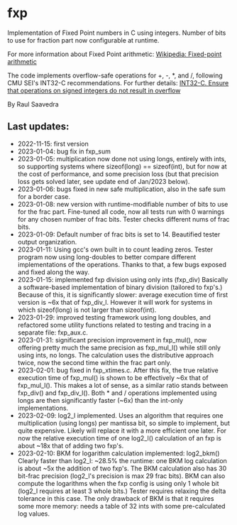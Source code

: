 # fxp
Implementation of Fixed Point numbers in C using integers. Number of bits
to use for fraction part now configurable at runtime.

For more information about Fixed Point arithmetic:
[Wikipedia: Fixed-point arithmetic](https://en.wikipedia.org/wiki/Fixed-point_arithmetic)

The code implements overflow-safe operations for +, -, *, and /,
following CMU SEI's INT32-C recommendations. For further details:
[INT32-C. Ensure that operations on signed integers do not result in overflow](https://wiki.sei.cmu.edu/confluence/display/c/INT32-C.+Ensure+that+operations+on+signed+integers+do+not+result+in+overflow)


By Raul Saavedra

## Last updates:
- 2022-11-15: first version
- 2023-01-04: bug fix in fxp_sum
- 2023-01-05: multiplication now done not using longs, entirely with ints, so
supporting systems where sizeof(long) == sizeof(int), but for now at the
cost of performance, and some precision loss (but that precision loss gets
solved later, see update end of Jan/2023 below).
- 2023-01-06: bugs fixed in new safe multiplication, also in the safe sum for a
border case.
- 2023-01-08: new version with runtime-modifiable number of bits to use for
the frac part. Fine-tuned all code, now all tests run with 0 warnings for
any chosen number of frac bits. Tester checks different nums of frac bits.
- 2023-01-09: Default number of frac bits is set to 14.
Beautified tester output organization.
- 2023-01-11: Using gcc's own built in to count leading zeros.
Tester program now using long-doubles to better compare
different implementations of the operations. Thanks to that, a few bugs
exposed and fixed along the way.
- 2023-01-15: implemented fxp division using only ints (fxp_div)
Basically a software-based implementation of binary division
(tailored to fxp's.) Because of this, it is significantly slower:
average execution time of first version is ~6x that of fxp_div_l.
However it will work for systems in which sizeof(long) is not larger
than sizeof(int).
- 2023-01-29: improved testing framework using long doubles, and
refactored some utility functions related to testing and tracing
in a separate file: fxp_aux.c.
- 2023-01-31: significant precision improvement in fxp_mul(),
now offering pretty much the same precision as fxp_mul_l() while
still only using ints, no longs. The calculation uses the
distributive approach twice, now the second time within the frac
part only.
- 2023-02-01: bug fixed in fxp_xtimes.c. After this fix,
the true relative execution time of fxp_mul() is shown to be
effectively ~6x that of fxp_mul_l(). This makes a lot of sense,
as a similar ratio stands between fxp_div() and fxp_div_l().
Both * and / operations implemented using longs are then
significantly faster (~6x) than the int-only implementations.
- 2023-02-09: log2_l implemented. Uses an algorithm that requires
one multiplication (using longs) per mantissa bit, so simple to
implement, but quite expensive. Likely will replace it with a more
efficient one later. For now the relative execution time of one
log2_l() calculation of an fxp is about ~18x that of adding two fxp's.
- 2023-02-10: BKM for logarithm calculation implemented: log2_bkm()
Clearly faster than log2_l: ~28.5% the runtime: one BKM
log calculation is about ~5x the addition of two fxp's.
The BKM calculation also has 30 bit-frac precision
(log2_l's precision is max 29 frac bits). BKM can also compute the
logarithms when the fxp config is using only 1 whole bit
(log2_l requires at least 3 whole bits.) Tester requires
relaxing the delta tolerance in this case.
The only drawback of BKM is that it requires some more memory: needs
a table of 32 ints with some pre-calculated log values.
